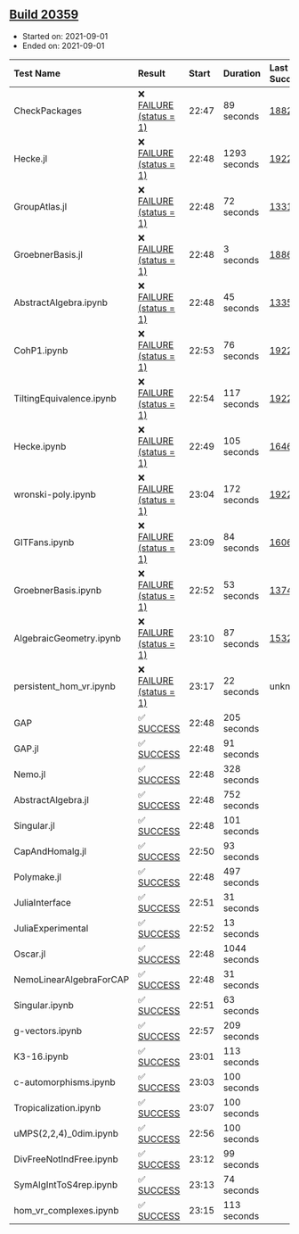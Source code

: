 ## [Build 20359](https://oscarci.mathematik.uni-kl.de/job/oscar/20359/)

* Started on: 2021-09-01
* Ended on: 2021-09-01

| Test Name    | Result | Start | Duration | Last Success | First Failure |
|:-------------|:-------|:------|:---------|:-------------|:--------------|
| CheckPackages | ❌ [FAILURE (status = 1)](https://oscarci.mathematik.uni-kl.de/job/oscar/20359/artifact/logs/build-20359/CheckPackages.log) | 22:47 | 89 seconds | [18822](https://oscarci.mathematik.uni-kl.de/job/oscar/18822/) | [18823](https://oscarci.mathematik.uni-kl.de/job/oscar/18823/) |
| Hecke.jl | ❌ [FAILURE (status = 1)](https://oscarci.mathematik.uni-kl.de/job/oscar/20359/artifact/logs/build-20359/Hecke.jl.log) | 22:48 | 1293 seconds | [19222](https://oscarci.mathematik.uni-kl.de/job/oscar/19222/) | [20152](https://oscarci.mathematik.uni-kl.de/job/oscar/20152/) |
| GroupAtlas.jl | ❌ [FAILURE (status = 1)](https://oscarci.mathematik.uni-kl.de/job/oscar/20359/artifact/logs/build-20359/GroupAtlas.jl.log) | 22:48 | 72 seconds | [13311](https://oscarci.mathematik.uni-kl.de/job/oscar/13311/) | [13312](https://oscarci.mathematik.uni-kl.de/job/oscar/13312/) |
| GroebnerBasis.jl | ❌ [FAILURE (status = 1)](https://oscarci.mathematik.uni-kl.de/job/oscar/20359/artifact/logs/build-20359/GroebnerBasis.jl.log) | 22:48 | 3 seconds | [18864](https://oscarci.mathematik.uni-kl.de/job/oscar/18864/) | [18865](https://oscarci.mathematik.uni-kl.de/job/oscar/18865/) |
| AbstractAlgebra.ipynb | ❌ [FAILURE (status = 1)](https://oscarci.mathematik.uni-kl.de/job/oscar/20359/artifact/logs/build-20359/AbstractAlgebra.ipynb.log) | 22:48 | 45 seconds | [13355](https://oscarci.mathematik.uni-kl.de/job/oscar/13355/) | [13356](https://oscarci.mathematik.uni-kl.de/job/oscar/13356/) |
| CohP1.ipynb | ❌ [FAILURE (status = 1)](https://oscarci.mathematik.uni-kl.de/job/oscar/20359/artifact/logs/build-20359/CohP1.ipynb.log) | 22:53 | 76 seconds | [19222](https://oscarci.mathematik.uni-kl.de/job/oscar/19222/) | [20152](https://oscarci.mathematik.uni-kl.de/job/oscar/20152/) |
| TiltingEquivalence.ipynb | ❌ [FAILURE (status = 1)](https://oscarci.mathematik.uni-kl.de/job/oscar/20359/artifact/logs/build-20359/TiltingEquivalence.ipynb.log) | 22:54 | 117 seconds | [19222](https://oscarci.mathematik.uni-kl.de/job/oscar/19222/) | [20152](https://oscarci.mathematik.uni-kl.de/job/oscar/20152/) |
| Hecke.ipynb | ❌ [FAILURE (status = 1)](https://oscarci.mathematik.uni-kl.de/job/oscar/20359/artifact/logs/build-20359/Hecke.ipynb.log) | 22:49 | 105 seconds | [16463](https://oscarci.mathematik.uni-kl.de/job/oscar/16463/) | [16464](https://oscarci.mathematik.uni-kl.de/job/oscar/16464/) |
| wronski-poly.ipynb | ❌ [FAILURE (status = 1)](https://oscarci.mathematik.uni-kl.de/job/oscar/20359/artifact/logs/build-20359/wronski-poly.ipynb.log) | 23:04 | 172 seconds | [19222](https://oscarci.mathematik.uni-kl.de/job/oscar/19222/) | [20152](https://oscarci.mathematik.uni-kl.de/job/oscar/20152/) |
| GITFans.ipynb | ❌ [FAILURE (status = 1)](https://oscarci.mathematik.uni-kl.de/job/oscar/20359/artifact/logs/build-20359/GITFans.ipynb.log) | 23:09 | 84 seconds | [16068](https://oscarci.mathematik.uni-kl.de/job/oscar/16068/) | [16069](https://oscarci.mathematik.uni-kl.de/job/oscar/16069/) |
| GroebnerBasis.ipynb | ❌ [FAILURE (status = 1)](https://oscarci.mathematik.uni-kl.de/job/oscar/20359/artifact/logs/build-20359/GroebnerBasis.ipynb.log) | 22:52 | 53 seconds | [13748](https://oscarci.mathematik.uni-kl.de/job/oscar/13748/) | [13749](https://oscarci.mathematik.uni-kl.de/job/oscar/13749/) |
| AlgebraicGeometry.ipynb | ❌ [FAILURE (status = 1)](https://oscarci.mathematik.uni-kl.de/job/oscar/20359/artifact/logs/build-20359/AlgebraicGeometry.ipynb.log) | 23:10 | 87 seconds | [15322](https://oscarci.mathematik.uni-kl.de/job/oscar/15322/) | [15323](https://oscarci.mathematik.uni-kl.de/job/oscar/15323/) |
| persistent_hom_vr.ipynb | ❌ [FAILURE (status = 1)](https://oscarci.mathematik.uni-kl.de/job/oscar/20359/artifact/logs/build-20359/persistent_hom_vr.ipynb.log) | 23:17 | 22 seconds | unknown | unknown |
| GAP | ✅ [SUCCESS](https://oscarci.mathematik.uni-kl.de/job/oscar/20359/artifact/logs/build-20359/GAP.log) | 22:48 | 205 seconds |  |  |
| GAP.jl | ✅ [SUCCESS](https://oscarci.mathematik.uni-kl.de/job/oscar/20359/artifact/logs/build-20359/GAP.jl.log) | 22:48 | 91 seconds |  |  |
| Nemo.jl | ✅ [SUCCESS](https://oscarci.mathematik.uni-kl.de/job/oscar/20359/artifact/logs/build-20359/Nemo.jl.log) | 22:48 | 328 seconds |  |  |
| AbstractAlgebra.jl | ✅ [SUCCESS](https://oscarci.mathematik.uni-kl.de/job/oscar/20359/artifact/logs/build-20359/AbstractAlgebra.jl.log) | 22:48 | 752 seconds |  |  |
| Singular.jl | ✅ [SUCCESS](https://oscarci.mathematik.uni-kl.de/job/oscar/20359/artifact/logs/build-20359/Singular.jl.log) | 22:48 | 101 seconds |  |  |
| CapAndHomalg.jl | ✅ [SUCCESS](https://oscarci.mathematik.uni-kl.de/job/oscar/20359/artifact/logs/build-20359/CapAndHomalg.jl.log) | 22:50 | 93 seconds |  |  |
| Polymake.jl | ✅ [SUCCESS](https://oscarci.mathematik.uni-kl.de/job/oscar/20359/artifact/logs/build-20359/Polymake.jl.log) | 22:48 | 497 seconds |  |  |
| JuliaInterface | ✅ [SUCCESS](https://oscarci.mathematik.uni-kl.de/job/oscar/20359/artifact/logs/build-20359/JuliaInterface.log) | 22:51 | 31 seconds |  |  |
| JuliaExperimental | ✅ [SUCCESS](https://oscarci.mathematik.uni-kl.de/job/oscar/20359/artifact/logs/build-20359/JuliaExperimental.log) | 22:52 | 13 seconds |  |  |
| Oscar.jl | ✅ [SUCCESS](https://oscarci.mathematik.uni-kl.de/job/oscar/20359/artifact/logs/build-20359/Oscar.jl.log) | 22:48 | 1044 seconds |  |  |
| NemoLinearAlgebraForCAP | ✅ [SUCCESS](https://oscarci.mathematik.uni-kl.de/job/oscar/20359/artifact/logs/build-20359/NemoLinearAlgebraForCAP.log) | 22:48 | 31 seconds |  |  |
| Singular.ipynb | ✅ [SUCCESS](https://oscarci.mathematik.uni-kl.de/job/oscar/20359/artifact/logs/build-20359/Singular.ipynb.log) | 22:51 | 63 seconds |  |  |
| g-vectors.ipynb | ✅ [SUCCESS](https://oscarci.mathematik.uni-kl.de/job/oscar/20359/artifact/logs/build-20359/g-vectors.ipynb.log) | 22:57 | 209 seconds |  |  |
| K3-16.ipynb | ✅ [SUCCESS](https://oscarci.mathematik.uni-kl.de/job/oscar/20359/artifact/logs/build-20359/K3-16.ipynb.log) | 23:01 | 113 seconds |  |  |
| c-automorphisms.ipynb | ✅ [SUCCESS](https://oscarci.mathematik.uni-kl.de/job/oscar/20359/artifact/logs/build-20359/c-automorphisms.ipynb.log) | 23:03 | 100 seconds |  |  |
| Tropicalization.ipynb | ✅ [SUCCESS](https://oscarci.mathematik.uni-kl.de/job/oscar/20359/artifact/logs/build-20359/Tropicalization.ipynb.log) | 23:07 | 100 seconds |  |  |
| uMPS(2,2,4)_0dim.ipynb | ✅ [SUCCESS](https://oscarci.mathematik.uni-kl.de/job/oscar/20359/artifact/logs/build-20359/uMPS-2-2-4-_0dim.ipynb.log) | 22:56 | 100 seconds |  |  |
| DivFreeNotIndFree.ipynb | ✅ [SUCCESS](https://oscarci.mathematik.uni-kl.de/job/oscar/20359/artifact/logs/build-20359/DivFreeNotIndFree.ipynb.log) | 23:12 | 99 seconds |  |  |
| SymAlgIntToS4rep.ipynb | ✅ [SUCCESS](https://oscarci.mathematik.uni-kl.de/job/oscar/20359/artifact/logs/build-20359/SymAlgIntToS4rep.ipynb.log) | 23:13 | 74 seconds |  |  |
| hom_vr_complexes.ipynb | ✅ [SUCCESS](https://oscarci.mathematik.uni-kl.de/job/oscar/20359/artifact/logs/build-20359/hom_vr_complexes.ipynb.log) | 23:15 | 113 seconds |  |  |
